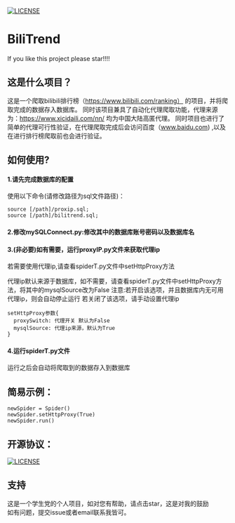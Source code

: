 [![LICENSE](https://img.shields.io/badge/License-Apache%202.0-blue.svg)](https://github.com/plumefox/BiliTrend/blob/master/LICENSE)

# BiliTrend
If you like this project please star!!!!

## 这是什么项目？

这是一个爬取bilibili排行榜（https://www.bilibili.com/ranking） 的项目，并将爬取完成的数据存入数据库。
同时该项目兼具了自动化代理爬取功能，代理来源为：https://www.xicidaili.com/nn/  均为中国大陆高匿代理。
同时项目也进行了简单的代理可行性验证，在代理爬取完成后会访问百度（www.baidu.com) ,以及在进行排行榜爬取前也会进行验证。

## 如何使用?
#### 1.请先完成数据库的配置
使用以下命令(请修改路径为sql文件路径)：
<pre><code>source [/path]/proxip.sql;
source [/path]/bilitrend.sql; 
</code></pre> 

#### 2.修改mySQLConnect.py:修改其中的数据库账号密码以及数据库名 

#### 3.(非必要)如有需要，运行proxyIP.py文件来获取代理ip
若需要使用代理ip,请查看spiderT.py文件中setHttpProxy方法

代理ip默认来源于数据库，如不需要，请查看spiderT.py文件中setHttpProxy方法，将其中的mysqlSource改为False 
注意:若开启该选项，并且数据库内无可用代理ip，则会自动停止运行 
若关闭了该选项，请手动设置代理ip

<pre><code>setHttpProxy参数{
  proxySwitch: 代理开关 默认为False
  mysqlSource: 代理ip来源，默认为True
}
</code></pre> 



#### 4.运行spiderT.py文件
运行之后会自动将爬取到的数据存入到数据库


## 简易示例：
<pre><code>newSpider = Spider()
newSpider.setHttpProxy(True)
newSpider.run()
</code></pre> 


## 开源协议：
[![LICENSE](https://img.shields.io/badge/License-Apache%202.0-blue.svg)](https://github.com/plumefox/BiliTrend/blob/master/LICENSE)

## 支持
这是一个学生党的个人项目，如对您有帮助，请点击star，这是对我的鼓励  
如有问题，提交issue或者email联系我皆可。

